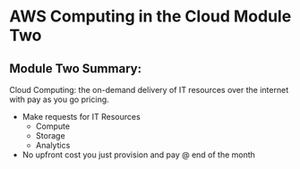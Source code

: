 # AWS Computing in the Cloud Module Two #

## Module Two Summary:

Cloud Computing: the on-demand delivery of IT resources over the internet with pay as you go pricing.

- Make requests for IT Resources
    - Compute
    - Storage 
    - Analytics
- No upfront cost you just provision and pay @ end of the month 

